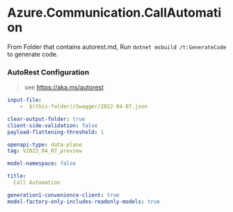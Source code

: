 # Azure.Communication.CallAutomation

From Folder that contains autorest.md, Run `dotnet msbuild /t:GenerateCode` to generate code.

### AutoRest Configuration
> see https://aka.ms/autorest

```yaml
input-file:
    -  $(this-folder)/Swagger/2022-04-07.json

clear-output-folder: true
client-side-validation: false
payload-flattening-threshold: 1

openapi-type: data-plane
tag: V2022_04_07_preview

model-namespace: false

title:
  Call Automation

generation1-convenience-client: true
model-factory-only-includes-readonly-models: true
```
